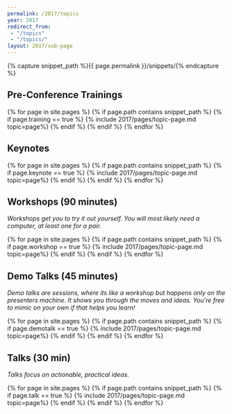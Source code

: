 ```yaml
---
permalink: /2017/topics
year: 2017
redirect_from:
 - "/topics"
 - "/topics/"
layout: 2017/sub-page
---
```

{% capture snippet_path %}{{ page.permalink }}/snippets/{% endcapture %}

<div class="container" id="topics">

<section class="main-content text-center" id="topic-trainings">
<h2>Pre-Conference Trainings</h2>

{% for page in site.pages %}
{% if page.path contains snippet_path %}
{% if page.training == true %}
 {% include 2017/pages/topic-page.md  topic=page%}
{% endif %}
{% endif %}
{% endfor %}

</section>

<section class="main-content text-center" id="topic-keynotes">
<h2>Keynotes</h2>

{% for page in site.pages %}
{% if page.path contains snippet_path %}
{% if page.keynote == true %}
 {% include 2017/pages/topic-page.md  topic=page%}
{% endif %}
{% endif %}
{% endfor %}

</section>
<section class="main-content text-center" id="topic-workshops">
<h2>Workshops (90 minutes)</h2>

<i> Workshops get you to try it out yourself. You will most likely need a computer, at least one for a pair.</i>

{% for page in site.pages %}
{% if page.path contains snippet_path %}
{% if page.workshop == true %}
 {% include 2017/pages/topic-page.md  topic=page%}
{% endif %}
{% endif %}
{% endfor %}

</section>

<section class="main-content text-center" id="topic-demotalks">
<h2>Demo Talks (45 minutes)</h2>

<i>Demo talks are sessions, where its like a workshop but happens only on the presenters machine. It shows you through the moves and ideas. You're free to mimic on your own if that helps you learn! </i>

{% for page in site.pages %}
{% if page.path contains snippet_path %}
{% if page.demotalk == true %}
 {% include 2017/pages/topic-page.md  topic=page%}
{% endif %}
{% endif %}
{% endfor %}

</section>

<section class="main-content text-center" id="topic-talks">
<h2>Talks (30 min)</h2>
<i>Talks focus on actionable, practical ideas.</i>

{% for page in site.pages %}
{% if page.path contains snippet_path %}
{% if page.talk == true %}
 {% include 2017/pages/topic-page.md  topic=page%}
{% endif %}
{% endif %}
{% endfor %}

</section>
</div>
